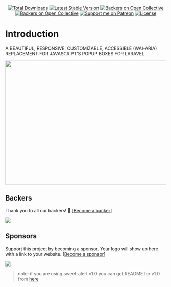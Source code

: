 <p align="center">
<a href="https://packagist.org/packages/realrashid/sweet-alert" target="_blank"><img src="https://poser.pugx.org/realrashid/sweet-alert/d/total.svg" alt="Total Downloads"></a>
<a href="https://packagist.org/packages/realrashid/sweet-alert" target="_blank"><img src="https://poser.pugx.org/realrashid/sweet-alert/v/stable.svg" alt="Latest Stable Version"></a>
<a href="https://opencollective.com/sweet-alert#backers" target="_blank"><img alt="Backers on Open Collective" src="https://opencollective.com/sweet-alert/backers/badge.svg"></a>
<a href="https://opencollective.com/sweet-alert#sponsors" target="_blank"><img alt="Backers on Open Collective" src="https://opencollective.com/sweet-alert/sponsors/badge.svg"></a>
<a href="https://www.patreon.com/realrashid" target="_blank"><img alt="Support me on Patreon" src="http://ionicabizau.github.io/badges/patreon.svg"></a>
<a href="https://packagist.org/packages/realrashid/sweet-alert" target="_blank"><img src="https://poser.pugx.org/realrashid/sweet-alert/license.svg" alt="License"></a>
</p>

# Introduction

A BEAUTIFUL, RESPONSIVE, CUSTOMIZABLE, ACCESSIBLE (WAI-ARIA) REPLACEMENT FOR JAVASCRIPT'S POPUP BOXES FOR LARAVEL

<p align="center">
    <img src="https://raw.github.com/sweetalert2/sweetalert2/master/assets/sweetalert2.gif" width="562" height="388">
</p>

## Backers

Thank you to all our backers! 🙏 [[Become a backer](https://opencollective.com/sweet-alert#backer)]

<a href="https://opencollective.com/sweet-alert#backers" target="_blank"><img src="https://opencollective.com/sweet-alert/backers.svg?width=890"></a>

## Sponsors

Support this project by becoming a sponsor. Your logo will show up here with a link to your website. [[Become a sponsor](https://opencollective.com/sweet-alert#sponsor)]

<a href="https://opencollective.com/sweet-alert/sponsor/0/website" target="_blank"><img src="https://opencollective.com/sweet-alert/sponsor/0/avatar.svg"></a>

> note: if you are using sweet-alert v1.0 you can get README for v1.0 from [here](https://github.com/realrashid/sweet-alert/blob/1.0/readme.md)
